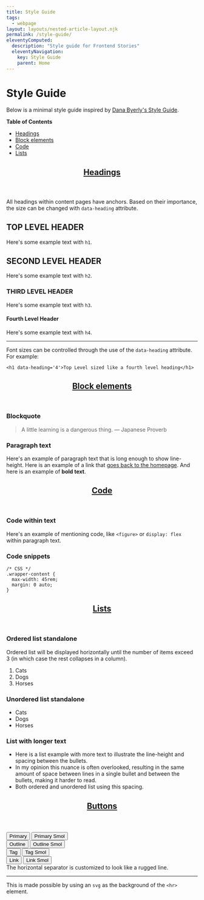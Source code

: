 ```yaml
---
title: Style Guide
tags:
  - webpage
layout: layouts/nested-article-layout.njk
permalink: /style-guide/
eleventyComputed:
  description: "Style guide for Frontend Stories"
  eleventyNavigation:
    key: Style Guide
    parent: Home
---
```


# Style Guide

Below is a minimal style guide inspired by <a target="_blank" rel="noopener nofollow noreferrer" href="https://danabyerly.com/style-guide/">Dana Byerly's Style Guide</a>.

**Table of Contents**

- [Headings](#headings)
- [Block elements](#block-elements)
- [Code](#code)
- [Lists](#lists)

<section data-layout="box" data-props="noPad">
  <header data-layout="box" data-props="invert noBorder">
<h2 id="headings" data-heading="anchor">
  <a href="#headings">Headings</a>
</h2>
  </header>

<div data-layout="box stack" data-props="noBorder">

All headings within content pages have anchors. Based on their importance, the size can be
changed with `data-heading` attribute.

# TOP LEVEL HEADER

Here's some example text with `h1`.

## SECOND LEVEL HEADER

Here's some example text with `h2`.

### THIRD LEVEL HEADER

Here's some example text with `h3`.

#### Fourth Level Header

Here's some example text with `h4`.

---

Font sizes can be controlled through the use of the `data-heading` attribute. For example:

`<h1 data-heading='4'>Top Level sized like a fourth level heading</h1>`

</div>

</section>

<section data-layout="box" data-props="noPad">
  <header data-layout="box" data-props="invert noBorder">
<h2 id="block-elements" data-heading="anchor">
  <a href="#block-elements">Block elements</a>
</h2>
  </header>

<div data-layout="box stack" data-props="noBorder">

### Blockquote

> A little learning is a dangerous thing. &mdash; Japanese Proverb

### Paragraph text

Here's an example of paragraph text that is long enough to show line-height. Here is an example of a link that [goes back to the homepage](/). And here is an example of **bold text**.

</div>
</section>

<section data-layout="box" data-props="noPad">
  <header data-layout="box" data-props="invert noBorder">
<h2 id="code" data-heading="anchor">
  <a href="#code">Code</a>
</h2>
  </header>

<div data-layout="box stack" data-props="noBorder">

### Code within text

Here's an example of mentioning code, like `<figure>` or `display: flex` within paragraph text.

### Code snippets

<pre><code tabindex="0" class="language-css">/* CSS */
.wrapper-content {
  max-width: 45rem;
  margin: 0 auto;
}
</code></pre>

</div>
</section>

<section data-layout="box" data-props="noPad">
  <header data-layout="box" data-props="invert noBorder">
<h2 id="lists" data-heading="anchor">
  <a href="#lists">Lists</a>
</h2>
  </header>

<div data-layout="box stack" data-props="noBorder">

### Ordered list standalone

Ordered list will be displayed horizontally until the number of items exceed 3 (in which case the rest collapses in a column).

1. Cats
2. Dogs
3. Horses

### Unordered list standalone

- Cats
- Dogs
- Horses

### List with longer text

- Here is a list example with more text to illustrate the line-height and spacing between the bullets.
- In my opinion this nuance is often overlooked, resulting in the same amount of space between lines in a single bullet and between the bullets, making it harder to read.
- Both ordered and unordered list using this spacing.

</div>
</section>

<section data-layout="box" data-props="noPad">
  <header data-layout="box" data-props="invert noBorder">
    <h2 id="buttons" data-heading="anchor">
      <a href="#buttons">Buttons</a>
    </h2>
  </header>

<div data-layout="grid box" data-props="x:start noBorder">
  <div data-layout="cluster box" data-props="y:end space:2xs">
    <button data-button="primary">Primary</button>
    <button data-button="primary small">Primary Smol</button>
  </div>

  <div data-layout="cluster box" data-props="y:end space:2xs">
    <button data-button="outline">Outline</button>
    <button data-button="outline small">Outline Smol</button>
  </div>

  <div data-layout="cluster box" data-props="y:end space:2xs">
    <button data-button="tag">Tag</button>
    <button data-button="tag small">Tag Smol</button>
  </div>
  <div data-layout="cluster box" data-props="y:end space:2xs">
    <button data-button="link">Link</button>
    <button data-button="link small">Link Smol</button>
  </div>
</div>

</section>

<section data-layout="box">
The horizontal separator is customized to look like a rugged line. 
<hr>

This is made possible by using an `svg` as the background of the `<hr>` element.

</section>
